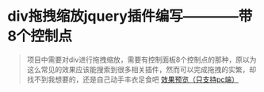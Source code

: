# div拖拽缩放jquery插件编写————带8个控制点
> 项目中需要对div进行拖拽缩放，需要有控制面板8个控制点的那种，原以为这么常见的效果应该能搜索到很多相关插件，然而可以完成拖拽的实繁，却找不到我想要的，还是自己动手丰衣足食吧
> [效果预览（只支持pc端）](https://zengwenfu.github.io/z-resize/test.html)
